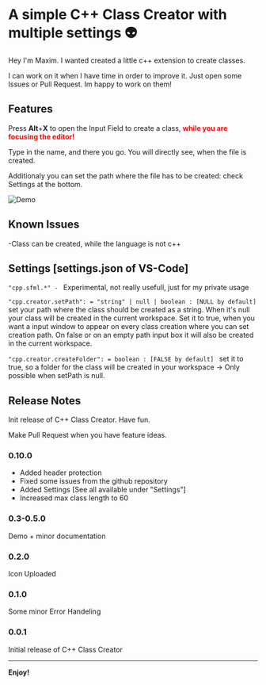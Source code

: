 # A simple C++ Class Creator with multiple settings :alien:

Hey I'm Maxim. I wanted created a little c++ extension to create classes.

I can work on it when I have time in order to improve it. Just open some Issues or Pull Request. Im happy to work on them!

## Features

Press **Alt**+**X** to open the Input Field to create a class, <span style="color:red">**while you are focusing the editor!**</span>

Type in the name, and there you go. You will directly see, when the file is created.

Additionaly you can set the path where the file has to be created: check Settings at the bottom.

![Demo](https://github.com/tzAcee/cpp-class-creator/blob/master/giphy.gif?raw=true)

## Known Issues

-Class can be created, while the language is not c++

## Settings [settings.json of VS-Code]

```"cpp.sfml.*" - ``` Experimental, not really usefull, just for my private usage

```"cpp.creator.setPath": = "string" | null | boolean : [NULL by default] ``` set your path where the class should be created as a string. When it's null your class will be created in the current workspace. Set it to true, when you want a input window to appear on every class creation where you can set creation path. On false or on an empty path input box it will also be created in the current workspace.

```"cpp.creator.createFolder": = boolean : [FALSE by default] ``` set it to true, so a folder for the class will be created in your workspace -> Only possible when setPath is null.

## Release Notes

Init release of C++ Class Creator.
Have fun.

Make Pull Request when you have feature ideas.

### 0.10.0

- Added header protection
- Fixed some issues from the github repository
- Added Settings [See all available under "Settings"]
- Increased max class length to 60

### 0.3-0.5.0

Demo + minor documentation

### 0.2.0

Icon Uploaded

### 0.1.0

Some minor Error Handeling


### 0.0.1

Initial release of C++ Class Creator

----------------------------------------------------------------------------------------------------------

**Enjoy!**
